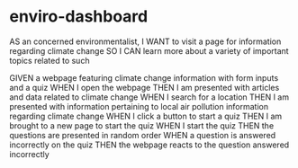# enviro-dashboard

AS an concerned environmentalist,
I WANT to visit a page for information regarding climate change
SO I CAN learn more about a variety of important topics related to such

GIVEN a webpage featuring climate change information with form inputs and a quiz
WHEN I open the webpage
THEN I am presented with articles and data related to climate change
WHEN I search for a location
THEN I am presented with information pertaining to local air pollution information regarding climate change
WHEN I click a button to start a quiz
THEN I am brought to a new page to start the quiz
WHEN I start the quiz
THEN the questions are presented in random order
WHEN a question is answered incorrectly on the quiz
THEN the webpage reacts to the question answered incorrectly